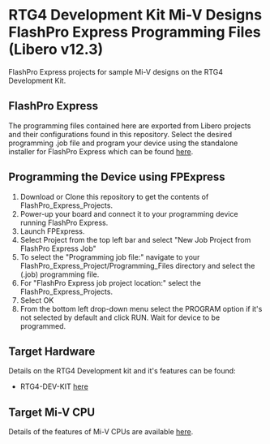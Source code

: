 # RTG4 Development Kit Mi-V Designs FlashPro Express Programming Files (Libero v12.3)

FlashPro Express projects for sample Mi-V designs on the RTG4 Development Kit.

## FlashPro Express
The programming files contained here are exported from Libero projects and their configurations found in this repository.
Select the desired programming .job file and program your device using the standalone installer for FlashPro Express
which can be found [here](https://www.microsemi.com/product-directory/programming/4977-flashpro#software).

## Programming the Device using FPExpress
1. Download or Clone this repository to get the contents of FlashPro_Express_Projects.
2. Power-up your board and connect it to your programming device running FlashPro Express.
3. Launch FPExpress.
4. Select Project from the top left bar and select "New Job Project from FlashPro Express Job"
5. To select the "Programming job file:" navigate to your FlashPro_Express_Project/Programming_Files directory 
   and select the (.job) programming file.
6. For "FlashPro Express job project location:" select the FlashPro_Express_Projects.
8. Select OK
7. From the bottom left drop-down menu select the PROGRAM option if it's not selected by default and click RUN.
   Wait for device to be programmed.

## Target Hardware
Details on the RTG4 Development kit and it's features can be found:
* RTG4-DEV-KIT [here](https://www.microsemi.com/product-directory/dev-kits-solutions/3865-rtg4-kits)

## Target Mi-V CPU
Details of the features of Mi-V CPUs are available [here](https://github.com/RISCV-on-Microsemi-FPGA/CPUs).
